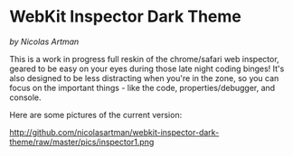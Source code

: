 WebKit Inspector Dark Theme
===========================
*by Nicolas Artman*


This is a work in progress full reskin of the chrome/safari web inspector, geared to be easy on your eyes during those late night coding binges! It's also designed to be less distracting when you're in the zone, so you can focus on the important things - like the code, properties/debugger, and console.

Here are some pictures of the current version:

http://github.com/nicolasartman/webkit-inspector-dark-theme/raw/master/pics/inspector1.png